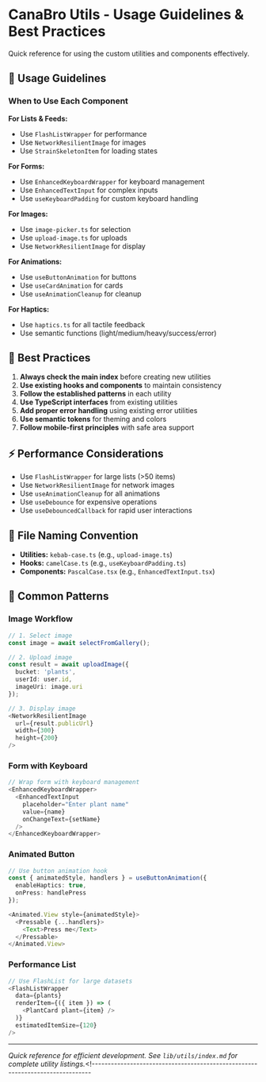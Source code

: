 # CanaBro Utils - Usage Guidelines & Best Practices

Quick reference for using the custom utilities and components effectively.

## 📱 Usage Guidelines

### When to Use Each Component

**For Lists & Feeds:**
- Use `FlashListWrapper` for performance
- Use `NetworkResilientImage` for images
- Use `StrainSkeletonItem` for loading states

**For Forms:**
- Use `EnhancedKeyboardWrapper` for keyboard management
- Use `EnhancedTextInput` for complex inputs
- Use `useKeyboardPadding` for custom keyboard handling

**For Images:**
- Use `image-picker.ts` for selection
- Use `upload-image.ts` for uploads
- Use `NetworkResilientImage` for display

**For Animations:**
- Use `useButtonAnimation` for buttons
- Use `useCardAnimation` for cards
- Use `useAnimationCleanup` for cleanup

**For Haptics:**
- Use `haptics.ts` for all tactile feedback
- Use semantic functions (light/medium/heavy/success/error)

## 🎯 Best Practices

1. **Always check the main index** before creating new utilities
2. **Use existing hooks and components** to maintain consistency
3. **Follow the established patterns** in each utility
4. **Use TypeScript interfaces** from existing utilities
5. **Add proper error handling** using existing error utilities
6. **Use semantic tokens** for theming and colors
7. **Follow mobile-first principles** with safe area support

## ⚡ Performance Considerations

- Use `FlashListWrapper` for large lists (>50 items)
- Use `NetworkResilientImage` for network images
- Use `useAnimationCleanup` for all animations
- Use `useDebounce` for expensive operations
- Use `useDebouncedCallback` for rapid user interactions

## 📝 File Naming Convention

- **Utilities:** `kebab-case.ts` (e.g., `upload-image.ts`)
- **Hooks:** `camelCase.ts` (e.g., `useKeyboardPadding.ts`)
- **Components:** `PascalCase.tsx` (e.g., `EnhancedTextInput.tsx`)

## 🚀 Common Patterns

### Image Workflow
```typescript
// 1. Select image
const image = await selectFromGallery();

// 2. Upload image
const result = await uploadImage({
  bucket: 'plants',
  userId: user.id,
  imageUri: image.uri
});

// 3. Display image
<NetworkResilientImage 
  url={result.publicUrl} 
  width={300} 
  height={200} 
/>
```

### Form with Keyboard
```typescript
// Wrap form with keyboard management
<EnhancedKeyboardWrapper>
  <EnhancedTextInput
    placeholder="Enter plant name"
    value={name}
    onChangeText={setName}
  />
</EnhancedKeyboardWrapper>
```

### Animated Button
```typescript
// Use button animation hook
const { animatedStyle, handlers } = useButtonAnimation({
  enableHaptics: true,
  onPress: handlePress
});

<Animated.View style={animatedStyle}>
  <Pressable {...handlers}>
    <Text>Press me</Text>
  </Pressable>
</Animated.View>
```

### Performance List
```typescript
// Use FlashList for large datasets
<FlashListWrapper
  data={plants}
  renderItem={({ item }) => (
    <PlantCard plant={item} />
  )}
  estimatedItemSize={120}
/>
```

---

*Quick reference for efficient development. See `lib/utils/index.md` for complete utility listings.*<!------------------------------------------------------------------------------